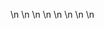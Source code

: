 

















































\n
\n
\n
\n
\n
\n
\n
\n








































































































































































































































































































